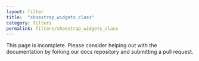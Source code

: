 ```yaml
---
layout: filter
title:  "shoestrap_widgets_class"
category: filters
permalink: filters/shoestrap_widgets_class
---
```


This page is incomplete. Please consider helping out with the documentation by forking our docs repository and submitting a pull request.
